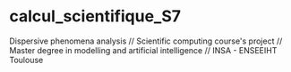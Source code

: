# calcul_scientifique_S7

Dispersive phenomena analysis // Scientific computing course's project // Master degree in modelling and artificial intelligence // INSA - ENSEEIHT Toulouse
